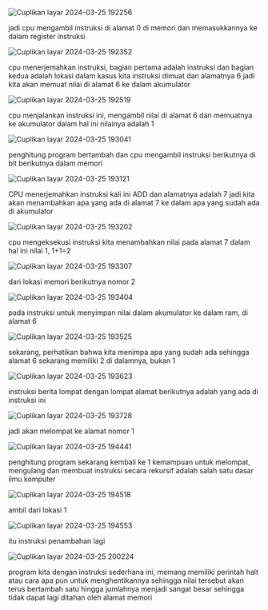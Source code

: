 ![Cuplikan layar 2024-03-25 192256](https://github.com/muhammadzackynur/SysOP24-3123521006/assets/160557480/984966dd-77b1-436d-94a2-90424a183428)

 jadi cpu mengambil instruksi di alamat 0 di memori dan memasukkannya ke dalam register instruksi

![Cuplikan layar 2024-03-25 192352](https://github.com/muhammadzackynur/SysOP24-3123521006/assets/160557480/16aa25d8-ea0d-4920-9fb3-467bcd2805df)

cpu menerjemahkan instruksi, bagian pertama adalah instruksi dan bagian kedua adalah lokasi dalam kasus kita instruksi dimuat dan alamatnya 6 jadi kita akan memuat nilai di alamat 6 ke dalam akumulator

![Cuplikan layar 2024-03-25 192519](https://github.com/muhammadzackynur/SysOP24-3123521006/assets/160557480/7e9d4498-5ce5-45eb-80fc-9aad68d9bc29)

cpu menjalankan instruksi ini, mengambil nilai di alamat 6 dan memuatnya ke akumulator dalam hal ini nilainya adalah 1

![Cuplikan layar 2024-03-25 193041](https://github.com/muhammadzackynur/SysOP24-3123521006/assets/160557480/2430ae38-422c-44c4-9f1c-29ff61200183)

penghitung program bertambah dan cpu mengambil instruksi berikutnya di bit berikutnya dalam memori

![Cuplikan layar 2024-03-25 193121](https://github.com/muhammadzackynur/SysOP24-3123521006/assets/160557480/bf7043c2-604e-46ab-aeb1-1fc388aad202)

CPU menerjemahkan instruksi kali ini ADD dan alamatnya adalah 7 jadi kita akan menambahkan apa yang ada di alamat 7 ke dalam apa yang sudah ada di akumulator

![Cuplikan layar 2024-03-25 193202](https://github.com/muhammadzackynur/SysOP24-3123521006/assets/160557480/e529827c-b870-4767-944e-6255acf057cd)

cpu mengeksekusi instruksi kita menambahkan nilai pada alamat 7 dalam hal ini nilai 1, 1+1=2

![Cuplikan layar 2024-03-25 193307](https://github.com/muhammadzackynur/SysOP24-3123521006/assets/160557480/acbb4fcb-badc-4307-a6d7-5d40569d6f60)

dari lokasi memori berikutnya nomor 2

![Cuplikan layar 2024-03-25 193404](https://github.com/muhammadzackynur/SysOP24-3123521006/assets/160557480/7c17cf6a-db64-4868-93f2-683a6510b278)

pada instruksi untuk menyimpan nilai dalam akumulator ke dalam ram, di alamat 6

![Cuplikan layar 2024-03-25 193525](https://github.com/muhammadzackynur/SysOP24-3123521006/assets/160557480/a7b6c716-35f9-4bb5-992d-146ff9a0bcaa)

sekarang, perhatikan bahwa kita menimpa apa yang sudah ada sehingga alamat 6 sekarang memiliki 2 di dalamnya, bukan 1

![Cuplikan layar 2024-03-25 193623](https://github.com/muhammadzackynur/SysOP24-3123521006/assets/160557480/86421678-b0a6-4f18-ba9e-54cbc76068a6)

instruksi berita lompat dengan lompat alamat berikutnya adalah yang ada di instruksi ini

![Cuplikan layar 2024-03-25 193728](https://github.com/muhammadzackynur/SysOP24-3123521006/assets/160557480/cb9f9ead-feed-46eb-8ce8-455d90a7c665)

jadi akan melompat ke alamat nomor 1

![Cuplikan layar 2024-03-25 194441](https://github.com/muhammadzackynur/SysOP24-3123521006/assets/160557480/ba4d3bea-dced-4321-87f3-5e504229da62)

penghitung program sekarang kembali ke 1 kemampuan untuk melompat, mengulang dan membuat instruksi secara rekursif adalah salah satu dasar ilmu komputer 

![Cuplikan layar 2024-03-25 194518](https://github.com/muhammadzackynur/SysOP24-3123521006/assets/160557480/9b39ee23-ff8d-4b50-a3ba-b206086c69f5)

ambil dari lokasi 1

![Cuplikan layar 2024-03-25 194553](https://github.com/muhammadzackynur/SysOP24-3123521006/assets/160557480/a53d7597-7f53-4edc-a207-6e65bb363914)

itu instruksi penambahan lagi

![Cuplikan layar 2024-03-25 200224](https://github.com/muhammadzackynur/SysOP24-3123521006/assets/160557480/46990c58-9322-4a6c-ac35-a8323eada560)

program kita dengan instruksi sederhana ini, memang memiliki perintah halt atau cara apa pun untuk menghentikannya sehingga nilai tersebut akan terus bertambah satu hingga jumlahnya menjadi sangat besar sehingga tidak dapat lagi ditahan oleh alamat memori
